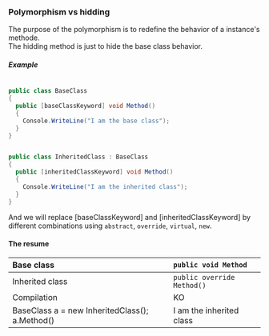 ### Polymorphism vs hidding

The purpose of the polymorphism is to redefine the behavior of a instance's methode.  
The hidding method is just to hide the base class behavior.

##### Example

```cs 

public class BaseClass
{
  public [baseClassKeyword] void Method()
  {
    Console.WriteLine("I am the base class");
  }
}


public class InheritedClass : BaseClass
{
  public [inheritedClassKeyword] void Method()
  {
    Console.WriteLine("I am the inherited class");
  }
}
```

And we will replace [baseClassKeyword] and [inheritedClassKeyword] by different combinations using ```abstract```,
```override```, ```virtual```, ```new```.

#### The resume


| Base class                                      | ```public void Method```      |
|:------------------------------------------------|:------------------------------|
| Inherited class                                 | ```public override Method()```|
| Compilation                                     | KO                            |
| BaseClass a = new InheritedClass();  a.Method() | I am the inherited class

